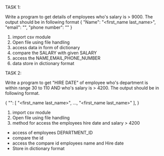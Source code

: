 TASK 1:

Write a program to get details of employees who's salary is > 9000. The output should be in following format
{
"Name": "<first_name last_name>",
"email": "<email>",
"phone number": "<phone number without DOT>"
}

1. import csv module
2. Open file using file handling
3. access data in form of dictionary
4. compare the SALARY with given SALARY
5. access the NAME,EMAIL,PHONE_NUMBER
6. data store in dictionary format 


TASK 2:

Write a program to get "HIRE DATE" of employee who's department is within range 30 to 110 AND who's salary is > 4200.
The output should be in following format.

{
"<HIRE DATE in YYYY-MM-DD format>": [
"<first_name last_name>",
...,
"<first_name last_name>"
],
}

1. import csv module
2. Open file using file handling
3. method for access the employees hire date and salary > 4200
  - access of employees DEPARTMENT_ID
  - compare the id 
  - access the compare id employees name and Hire date 
  - Store in dictionary format 
